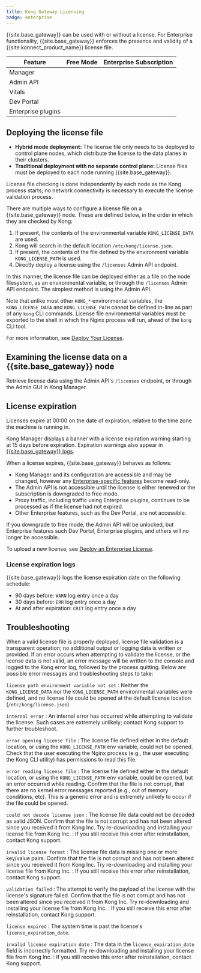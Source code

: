 ```yaml
---
title: Kong Gateway Licensing
badge: enterprise
---
```


{{site.base_gateway}} can be used with or without a license. For Enterprise
functionality, {{site.base_gateway}} enforces the presence and validity of a
{{site.konnect_product_name}} license file.

| Feature            | Free Mode | Enterprise Subscription |
|--------------------|:---------:|:-----------------------:|
| Manager            | <i class="fa fa-check"></i> | <i class="fa fa-check"></i> |
| Admin API          | <i class="fa fa-check"></i> | <i class="fa fa-check"></i> |
| Vitals             | <i class="fa fa-times"></i> | <i class="fa fa-check"></i> |
| Dev Portal         | <i class="fa fa-times"></i> | <i class="fa fa-check"></i> |
| Enterprise plugins | <i class="fa fa-times"></i> | <i class="fa fa-check"></i> |

## Deploying the license file

* **Hybrid mode deployment:** The license file only needs to be deployed to
control plane nodes, which distribute the license to the data planes in their
clusters.
* **Traditional deployment with no separate control plane:** License files must
be deployed to each node running {{site.base_gateway}}.

License file checking is done independently by each node as the Kong process starts; no network connectivity is necessary to execute the license validation process.

There are multiple ways to configure a license file on a {{site.base_gateway}} node. These are defined below, in the order in which they are checked by Kong:

1. If present, the contents of the environmental variable `KONG_LICENSE_DATA` are used.
2. Kong will search in the default location `/etc/kong/license.json`.
3. If present, the contents of the file defined by the environment variable `KONG_LICENSE_PATH` is used.
4. Directly deploy a license using the `/licenses` Admin API endpoint.

In this manner, the license file can be deployed either as a file on the node
filesystem, as an environmental variable, or through the `/licenses` Admin API
endpoint. The simplest method is using the Admin API.

Note that unlike most other `KONG_*` environmental variables, the
`KONG_LICENSE_DATA` and `KONG_LICENSE_PATH` cannot be defined in-line as part
of any `kong` CLI commands. License file environmental variables must be
exported to the shell in which the Nginx process will run, ahead of the `kong`
CLI tool.

For more information, see [Deploy Your License](/gateway/{{page.kong_version}}/licenses/deploy/).

## Examining the license data on a {{site.base_gateway}} node

Retrieve license data using the Admin API's `/licenses` endpoint, or through
the Admin GUI in Kong Manager.

## License expiration

Licenses expire at 00:00 on the date of expiration, relative to the time zone the machine is running in.

Kong Manager displays a banner with a license expiration warning starting at 15 days before expiration.
Expiration warnings also appear in [{{site.base_gateway}} logs](#license-expiration-logs).

When a license expires, {{site.base_gateway}} behaves as follows:

* Kong Manager and its configuration are accessible and may be changed, however any [Enterprise-specific features](/gateway/{{page.kong_version}}/kong-enterprise/) become read-only.
* The Admin API is not accessible until the license is either renewed or the subscription is downgraded to free mode.
* Proxy traffic, including traffic using Enterprise plugins, continues to be processed as if the license had not expired.
* Other Enterprise features, such as the Dev Portal, are not accessible.

If you downgrade to free mode, the Admin API will be unlocked, but Enterprise features such Dev Portal, 
Enterprise plugins, and others will no longer be accessible.

To upload a new license, see [Deploy an Enterprise License](/gateway/{{page.kong_version}}/licenses/deploy/).

### License expiration logs

{{site.base_gateway}} logs the license expiration date on the following schedule:
* 90 days before: `WARN` log entry once a day
* 30 days before: `ERR` log entry once a day
* At and after expiration: `CRIT` log entry once a day

## Troubleshooting

When a valid license file is properly deployed, license file validation is a transparent operation; no additional output or logging data is written or provided. If an error occurs when attempting to validate the license, or the license data is not valid, an error message will be written to the console and logged to the Kong error log, followed by the process quitting. Below are possible error messages and troubleshooting steps to take:

`license path environment variable not set`
: Neither the `KONG_LICENSE_DATA` nor the `KONG_LICENSE_PATH` environmental variables were defined, and no license file could be opened at the default license location (`/etc/kong/license.json`)

`internal error`
: An internal error has occurred while attempting to validate the license. Such cases are extremely unlikely; contact Kong support to further troubleshoot.

`error opening license file`
: The license file defined either in the default location, or using the `KONG_LICENSE_PATH` env variable, could not be opened. Check that the user executing the Nginx process (e.g., the user executing the Kong CLI utility) has permissions to read this file.

`error reading license file`
: The license file defined either in the default location, or using the `KONG_LICENSE_PATH` env variable, could be opened, but an error occurred while reading. Confirm that the file is not corrupt, that there are no kernel error messages reported (e.g., out of memory conditions, etc). This is a generic error and is extremely unlikely to occur if the file could be opened.

`could not decode license json`
: The license file data could not be decoded as valid JSON. Confirm that the file is not corrupt and has not been altered since you received it from Kong Inc. Try re-downloading and installing your license file from Kong Inc.
: If you still receive this error after reinstallation, contact Kong support.

`invalid license format`
: The license file data is missing one or more key/value pairs. Confirm that the file is not corrupt and has not been altered since you received it from Kong Inc. Try re-downloading and installing your license file from Kong Inc.
: If you still receive this error after reinstallation, contact Kong support.

`validation failed`
: The attempt to verify the payload of the license with the license's signature failed. Confirm that the file is not corrupt and has not been altered since you received it from Kong Inc. Try re-downloading and installing your license file from Kong Inc.
: If you still receive this error after reinstallation, contact Kong support.

`license expired`
: The system time is past the license's `license_expiration_date`.

`invalid license expiration date`
: The data in the `license_expiration_date` field is incorrectly formatted. Try re-downloading and installing your license file from Kong Inc.
: If you still receive this error after reinstallation, contact Kong support.
